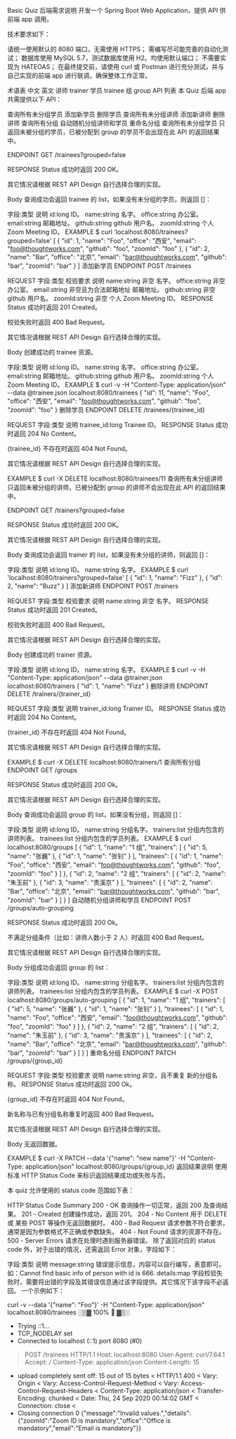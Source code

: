 Basic Quiz 后端需求说明
开发一个 Spring Boot Web Application，提供 API 供前端 app 调用。

技术要求如下：

请统一使用默认的 8080 端口，无需使用 HTTPS；
需编写尽可能完善的自动化测试；
数据库使用 MySQL 5.7，测试数据库使用 H2。均使用默认端口；
不需要实现为 HATEOAS；
在最终提交前，请使用 curl 或 Postman 进行充分测试，并与自己实现的前端 app 进行联调，确保整体工作正常。

术语表
中文	英文
讲师	trainer
学员	trainee
组	group
API 列表
本 Quiz 后端 app 共需提供以下 API：

查询所有未分组学员
添加新学员
删除学员
查询所有未分组讲师
添加新讲师
删除讲师
查询所有分组
自动随机分组讲师和学员
重命名分组
查询所有未分组学员
只返回未被分组的学员，已被分配到 group 的学员不会出现在此 API 的返回结果中。

ENDPOINT
GET /trainees?grouped=false

RESPONSE
Status
成功时返回 200 OK。

其它情况请根据 REST API Design 自行选择合理的实现。

Body
查询成功会返回 trainee 的 list，如果没有未分组的学员，则返回 []：

字段:类型	说明
id:long	ID。
name:string	名字。
office:string	办公室。
email:string	邮箱地址。
github:string	github 用户名。
zoomId:string	个人 Zoom Meeting ID。
EXAMPLE
$ curl 'localhost:8080/trainees?grouped=false'
[
    {
        "id": 1,
        "name": "Foo",
        "office": "西安",
        "email": "foo@thoughtworks.com",
        "github": "foo",
        "zoomId": "foo"
    },
    {
        "id": 2,
        "name": "Bar",
        "office": "北京",
        "email": "bar@thoughtworks.com",
        "github": "bar",
        "zoomId": "bar"
    }
]
添加新学员
ENDPOINT
POST /trainees

REQUEST
字段:类型	校验要求	说明
name:string	非空	名字。
office:string	非空	办公室。
email:string	非空且为合法邮箱地址	邮箱地址。
github:string	非空	github 用户名。
zoomId:string	非空	个人 Zoom Meeting ID。
RESPONSE
Status
成功时返回 201 Created。

校验失败时返回 400 Bad Request。

其它情况请根据 REST API Design 自行选择合理的实现。

Body
创建成功的 trainee 资源。

字段:类型	说明
id:long	ID。
name:string	名字。
office:string	办公室。
email:string	邮箱地址。
github:string	github 用户名。
zoomId:string	个人 Zoom Meeting ID。
EXAMPLE
$ curl -v -H "Content-Type: application/json" --data @trainee.json localhost:8080/trainees
{
    "id": 11,
    "name": "Foo",
    "office": "西安",
    "email": "foo@thoughtworks.com",
    "github": "foo",
    "zoomId": "foo"
}
删除学员
ENDPOINT
DELETE /trainees/{trainee_id}

REQUEST
字段:类型	说明
trainee_id:long	Trainee ID。
RESPONSE
Status
成功时返回 204 No Content。

{trainee_id} 不存在时返回 404 Not Found。

其它情况请根据 REST API Design 自行选择合理的实现。

EXAMPLE
$ curl -X DELETE localhost:8080/trainees/11
查询所有未分组讲师
只返回未被分组的讲师，已被分配到 group 的讲师不会出现在此 API 的返回结果中。

ENDPOINT
GET /trainers?grouped=false

RESPONSE
Status
成功时返回 200 OK。

其它情况请根据 REST API Design 自行选择合理的实现。

Body
查询成功会返回 trainer 的 list，如果没有未分组的讲师，则返回 []：

字段:类型	说明
id:long	ID。
name:string	名字。
EXAMPLE
$ curl 'localhost:8080/trainers?grouped=false'
[
    {
        "id": 1,
        "name": "Fizz"
    },
    {
        "id": 2,
        "name": "Buzz"
    }
]
添加新讲师
ENDPOINT
POST /trainers

REQUEST
字段:类型	校验要求	说明
name:string	非空	名字。
RESPONSE
Status
成功时返回 201 Created。

校验失败时返回 400 Bad Request。

其它情况请根据 REST API Design 自行选择合理的实现。

Body
创建成功的 trainer 资源。

字段:类型	说明
id:long	ID。
name:string	名字。
EXAMPLE
$ curl -v -H "Content-Type: application/json" --data @trainer.json localhost:8080/trainers
{
    "id": 1,
    "name": "Fizz"
}
删除讲师
ENDPOINT
DELETE /trainers/{trainer_id}

REQUEST
字段:类型	说明
trainer_id:long	Trainer ID。
RESPONSE
Status
成功时返回 204 No Content。

{trainer_id} 不存在时返回 404 Not Found。

其它情况请根据 REST API Design 自行选择合理的实现。

EXAMPLE
$ curl -X DELETE localhost:8080/trainers/1
查询所有分组
ENDPOINT
GET /groups

RESPONSE
Status
成功时返回 200 Ok。

其它情况请根据 REST API Design 自行选择合理的实现。

Body
查询成功会返回 group 的 list，如果没有分组，则返回 []：

字段:类型	说明
id:long	ID。
name:string	分组名字。
trainers:list	分组内包含的讲师列表。
trainees:list	分组内包含的学员列表。
EXAMPLE
$ curl localhost:8080/groups
[
    {
        "id": 1,
        "name": "1 组",
        "trainers": [
            {
                "id": 5,
                "name": "张巍"
            },
            {
                "id": 1,
                "name": "张钊"
            }
        ],
        "trainees": [
            {
                "id": 1,
                "name": "Foo",
                "office": "西安",
                "email": "foo@thoughtworks.com",
                "github": "foo",
                "zoomId": "foo"
            }
        ]
    },
    {
        "id": 2,
        "name": "2 组",
        "trainers": [
            {
                "id": 2,
                "name": "朱玉前"
            },
            {
                "id": 3,
                "name": "贵溪京"
            }
        ],
        "trainees": [
            {
                "id": 2,
                "name": "Bar",
                "office": "北京",
                "email": "bar@thoughtworks.com",
                "github": "bar",
                "zoomId": "bar"
            }
        ]
    }
]
自动随机分组讲师和学员
ENDPOINT
POST /groups/auto-grouping

RESPONSE
Status
成功时返回 200 Ok。

不满足分组条件（比如：讲师人数小于 2 人）时返回 400 Bad Request。

其它情况请根据 REST API Design 自行选择合理的实现。

Body
分组成功会返回 group 的 list：

字段:类型	说明
id:long	ID。
name:string	分组名字。
trainers:list	分组内包含的讲师列表。
trainees:list	分组内包含的学员列表。
EXAMPLE
$ curl -X POST localhost:8080/groups/auto-grouping
[
    {
        "id": 1,
        "name": "1 组",
        "trainers": [
            {
                "id": 5,
                "name": "张巍"
            },
            {
                "id": 1,
                "name": "张钊"
            }
        ],
        "trainees": [
            {
                "id": 1,
                "name": "Foo",
                "office": "西安",
                "email": "foo@thoughtworks.com",
                "github": "foo",
                "zoomId": "foo"
            }
        ]
    },
    {
        "id": 2,
        "name": "2 组",
        "trainers": [
            {
                "id": 2,
                "name": "朱玉前"
            },
            {
                "id": 3,
                "name": "贵溪京"
            }
        ],
        "trainees": [
            {
                "id": 2,
                "name": "Bar",
                "office": "北京",
                "email": "bar@thoughtworks.com",
                "github": "bar",
                "zoomId": "bar"
            }
        ]
    }
]
重命名分组
ENDPOINT
PATCH /groups/{group_id}

REQUEST
字段:类型	校验要求	说明
name:string	非空，且不重复	新的分组名称。
RESPONSE
Status
成功时返回 200 Ok。

{group_id} 不存在时返回 404 Not Found。

新名称与已有分组名称重复时返回 400 Bad Request。

其它情况请根据 REST API Design 自行选择合理的实现。

Body
无返回数据。

EXAMPLE
$ curl -X PATCH --data '{"name": "new name"}' -H "Content-Type: application/json" localhost:8080/groups/{group_id}
返回结果说明
使用标准 HTTP Status Code 来标识返回结果成功或失败与否。

本 quiz 允许使用的 status code 范围如下表：

HTTP Status Code	Summary
200 - OK	查询操作一切正常，返回 200 及查询结果。
201 - Created	创建操作成功，返回 201。
204 - No Content	用于 DELETE 或 某些 POST 等操作无返回数据时。
400 - Bad Request	请求参数不符合要求，通常是因为参数格式不正确或参数缺失。
404 - Not Found	请求的资源不存在。
500 - Server Errors	请求在处理时遇到服务器错误。
除了返回对应的 status code 外，对于出错的情况，还需返回 Error 对象，字段如下：

字段:类型	说明
message:string	错误提示信息，内容可以自行编写，表意即可。如：Cannot find basic info of person with id is 666.
details:map	字段校验失败时，需要将出错的字段及其错误信息通过该字段提供。其它情况下该字段不必返回。
一个示例如下：

curl -v --data '{"name": "Foo"}' -H "Content-Type: application/json" localhost:8080/trainees                                                                                                                                                                              ░▒▓ 100%  ▓▒░
*   Trying ::1...
* TCP_NODELAY set
* Connected to localhost (::1) port 8080 (#0)
> POST /trainees HTTP/1.1
> Host: localhost:8080
> User-Agent: curl/7.64.1
> Accept: */*
> Content-Type: application/json
> Content-Length: 15
>
* upload completely sent off: 15 out of 15 bytes
< HTTP/1.1 400
< Vary: Origin
< Vary: Access-Control-Request-Method
< Vary: Access-Control-Request-Headers
< Content-Type: application/json
< Transfer-Encoding: chunked
< Date: Thu, 24 Sep 2020 00:14:02 GMT
< Connection: close
<
* Closing connection 0
{"message":"Invalid values.","details":{"zoomId":"Zoom ID is mandatory","office":"Office is mandatory","email":"Email is mandatory"}}
